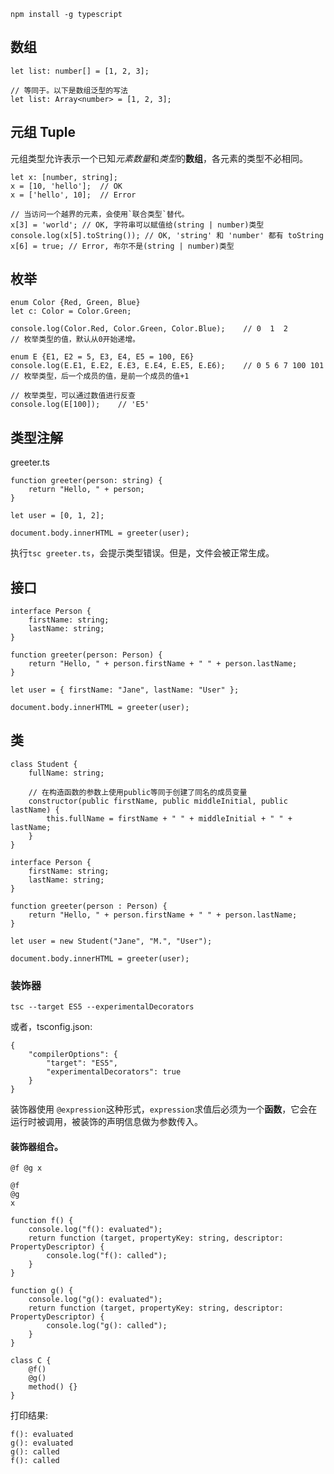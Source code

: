 

```
npm install -g typescript
```


##  数组
```
let list: number[] = [1, 2, 3];

// 等同于。以下是数组泛型的写法
let list: Array<number> = [1, 2, 3];
```

##  元组 Tuple
元组类型允许表示一个已知*元素数量*和*类型*的**数组**，各元素的类型不必相同。

```
let x: [number, string];
x = [10, 'hello'];  // OK
x = ['hello', 10];  // Error

// 当访问一个越界的元素，会使用`联合类型`替代。
x[3] = 'world'; // OK, 字符串可以赋值给(string | number)类型
console.log(x[5].toString()); // OK, 'string' 和 'number' 都有 toString
x[6] = true; // Error, 布尔不是(string | number)类型
```

##  枚举
```
enum Color {Red, Green, Blue}
let c: Color = Color.Green;

console.log(Color.Red, Color.Green, Color.Blue);    // 0  1  2
// 枚举类型的值，默认从0开始递增。

enum E {E1, E2 = 5, E3, E4, E5 = 100, E6}
console.log(E.E1, E.E2, E.E3, E.E4, E.E5, E.E6);    // 0 5 6 7 100 101
// 枚举类型，后一个成员的值，是前一个成员的值+1

// 枚举类型，可以通过数值进行反查
console.log(E[100]);    // 'E5'
```



##  类型注解

greeter.ts
```
function greeter(person: string) {
    return "Hello, " + person;
}

let user = [0, 1, 2];

document.body.innerHTML = greeter(user);
```

执行`tsc greeter.ts`，会提示类型错误。但是，文件会被正常生成。


##  接口

```
interface Person {
    firstName: string;
    lastName: string;
}

function greeter(person: Person) {
    return "Hello, " + person.firstName + " " + person.lastName;
}

let user = { firstName: "Jane", lastName: "User" };

document.body.innerHTML = greeter(user);
```



##  类

```
class Student {
    fullName: string;

    // 在构造函数的参数上使用public等同于创建了同名的成员变量
    constructor(public firstName, public middleInitial, public lastName) {
        this.fullName = firstName + " " + middleInitial + " " + lastName;
    }
}

interface Person {
    firstName: string;
    lastName: string;
}

function greeter(person : Person) {
    return "Hello, " + person.firstName + " " + person.lastName;
}

let user = new Student("Jane", "M.", "User");

document.body.innerHTML = greeter(user);
```



### 装饰器
```
tsc --target ES5 --experimentalDecorators
```

或者，tsconfig.json:
```
{
    "compilerOptions": {
        "target": "ES5",
        "experimentalDecorators": true
    }
}
```

装饰器使用 `@expression`这种形式，`expression`求值后必须为一个**函数**，它会在运行时被调用，被装饰的声明信息做为参数传入。


####  装饰器组合。
```
@f @g x
```

```
@f
@g
x
```

```
function f() {
    console.log("f(): evaluated");
    return function (target, propertyKey: string, descriptor: PropertyDescriptor) {
        console.log("f(): called");
    }
}

function g() {
    console.log("g(): evaluated");
    return function (target, propertyKey: string, descriptor: PropertyDescriptor) {
        console.log("g(): called");
    }
}

class C {
    @f()
    @g()
    method() {}
}
```

打印结果:
```
f(): evaluated
g(): evaluated
g(): called
f(): called
```

